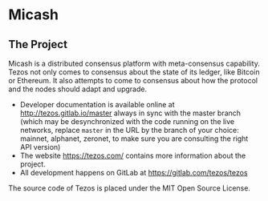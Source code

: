 Micash
=====

The Project
-----------

Micash is a distributed consensus platform with meta-consensus
capability. Tezos not only comes to consensus about the state of its ledger,
like Bitcoin or Ethereum. It also attempts to come to consensus about how the
protocol and the nodes should adapt and upgrade.

 - Developer documentation is available online at http://tezos.gitlab.io/master
   always in sync with the master branch (which may be desynchronized with
   the code running on the live networks, replace `master` in the URL by the
   branch of your choice: mainnet, alphanet, zeronet, to make sure you are
   consulting the right API version)
 - The website https://tezos.com/ contains more information about the project.
 - All development happens on GitLab at https://gitlab.com/tezos/tezos

The source code of Tezos is placed under the MIT Open Source License.


